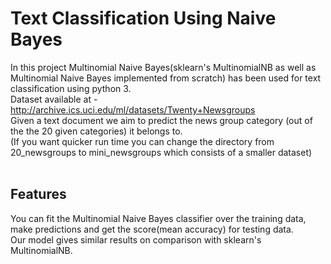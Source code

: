 # Text Classification Using Naive Bayes
In this project Multinomial Naive Bayes(sklearn's MultinomialNB as well as Multinomial Naive Bayes implemented from scratch) has been used for text classification using python 3. <br />
Dataset available at - http://archive.ics.uci.edu/ml/datasets/Twenty+Newsgroups <br />
Given a text document we aim to predict the news group category (out of the the 20 given categories) it belongs to. <br />
(If you want quicker run time you can change the directory from 20_newsgroups to mini_newsgroups which consists of a smaller dataset) <br /> <br />
## Features 
You can fit the Multinomial Naive Bayes classifier over the training data, make predictions and get the score(mean accuracy) for testing data. <br />
Our model gives similar results on comparison with sklearn's MultinomialNB.
